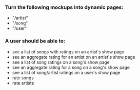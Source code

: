 ### Turn the following mockups into dynamic pages:

- "/artist"
- "/song"
- "/user"


### A user should be able to:

- see a list of songs with ratings on an artist's show page
- see an aggregate rating for an artist on an artist's show page
- see a list of song ratings on a song's show page
- see an aggregate rating for a song on a song's show page
- see a list of song/artist ratings on a user's show page
- rate songs
- rate artists
